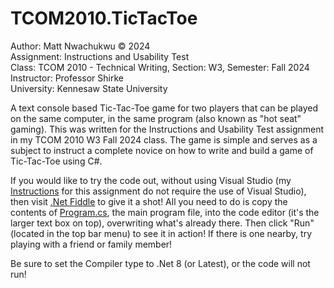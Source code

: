# TCOM2010.TicTacToe

Author: Matt Nwachukwu © 2024\
Assignment: Instructions and Usability Test\
Class: TCOM 2010 - Technical Writing, Section: W3, Semester: Fall 2024\
Instructor: Professor Shirke\
University: Kennesaw State University

A text console based Tic-Tac-Toe game for two players that can be played on the same computer, in the same program (also known as "hot seat" gaming). This was written for the Instructions and Usability Test assignment in my TCOM 2010 W3 Fall 2024 class. The game is simple and serves as a subject to instruct a complete novice on how to write and build a game of Tic-Tac-Toe using C#.

If you would like to try the code out, without using Visual Studio (my [Instructions](#) for this assignment do not require the use of Visual Studio), then visit [.Net Fiddle](https://dotnetfiddle.net/) to give it a shot! All you need to do is copy the contents of [Program.cs](https://github.com/mnwachukwu/TCOM2010.TicTacToe/blob/main/TCOM2010.TicTacToe/Program.cs), the main program file, into the code editor (it's the larger text box on top), overwriting what's already there. Then click "Run" (located in the top bar menu) to see it in action! If there is one nearby, try playing with a friend or family member!

Be sure to set the Compiler type to .Net 8 (or Latest), or the code will not run!